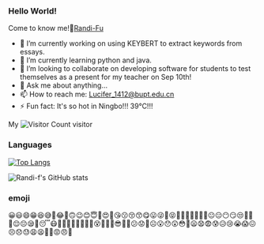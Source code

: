 ### Hello World! 
Come to know me!👋[Randi-Fu](https://randi-f.github.io/)
  
  
  
- 🔭 I’m currently working on using KEYBERT to extract keywords from essays.
- 🌱 I’m currently learning python and java.
- 👯 I’m looking to collaborate on developing software for students to test themselves as a present for my teacher on Sep 10th!
- 💬 Ask me about anything...
- 📫 How to reach me: Lucifer_1412@bupt.edu.cn
- ⚡ Fun fact: It's so hot in Ningbo!!! 39°C!!!
  
  
My ![Visitor Count](https://profile-counter.glitch.me/Randi-f/count.svg)  visitor
  
### Languages
[![Top Langs](https://github-readme-stats.vercel.app/api/top-langs/?username=Randi-f&layout=compact)](https://github.com/Randi-f/github-readme-stats)
  
![Randi-f's GitHub stats](https://github-readme-stats.vercel.app/api?username=Randi-f&show_icons=true&theme=tokyonight)
  
### emoji
😀😃😄😁😆😅🤣😂🙂🙃😉😊😇🥰😍🤩😘😗😚😙😋😛😜🤪😝🤑🤗🤭🤫🤔🤐🤨😐😑😶😏😒🙄😬🤥😌😔😪🤤😴😷🤒🤕🤢🤮🤧🥵🥶🥴😵🤯🤠🥳😎🤓🧐😕😟🙁☹️😮😯😲😳🥺😦😧😨😰😥😢😭😱😖😣😞😓😩😫🥱😤😡😠🤬
